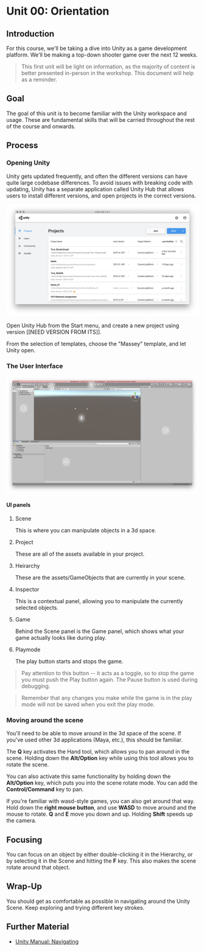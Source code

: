 # Unit 00: Orientation

## Introduction

For this course, we'll be taking a dive into Unity as a game development platform. We'll be making a top-down shooter game over the next 12 weeks.

> This first unit will be light on information, as the majority of content is better presented in-person in the workshop. This document will help as a reminder.

## Goal

The goal of this unit is to become familiar with the Unity workspace and usage. These are fundamental skills that will be carried throughout the rest of the course and onwards.

## Process

### Opening Unity

Unity gets updated frequently, and often the different versions can have quite large codebase differences. To avoid issues with breaking code with updating, Unity has a separate application called Unity Hub that allows users to install different versions, and open projects in the correct versions.

![Unity Hub](images/00_UnityHub.png)

Open Unity Hub from the Start menu, and create a new project using version [[NEED VERSION FROM ITS]].

From the selection of templates, choose the "Massey" template, and let Unity open.

### The User Interface

![Unity Interface](images/00_UnityInterface.png)

#### UI panels

1. Scene

    This is where you can manipulate objects in a 3d space.

2. Project

    These are all of the assets available in your project.

3. Heirarchy

    These are the assets/GameObjects that are currently in your scene.

4. Inspector

    This is a contextual panel, allowing you to manipulate the currently selected objects.

5. Game

    Behind the Scene panel is the Game panel, which shows what your game actually looks like during play.

6. Playmode

    The play button starts and stops the game.

> Pay attention to this button -- it acts as a toggle, so to stop the game you must push the Play button again. The Pause button is used during debugging.

> Remember that any changes you make while the game is in the play mode will not be saved when you exit the play mode.

### Moving around the scene

You'll need to be able to move around in the 3d space of the scene. If you've used other 3d applications (Maya, etc.), this should be familiar.

The **Q** key activates the Hand tool, which allows you to pan around in the scene. Holding down the **Alt/Option** key while using this tool allows you to rotate the scene.

You can also activate this same functionality by holding down the **Alt/Option** key, which puts you into the scene rotate mode. You can add the **Control/Command** key to pan.

If you're familiar with wasd-style games, you can also get around that way. Hold down the **right mouse button**, and use **WASD** to move around and the mouse to rotate. **Q** and **E** move you down and up. Holding **Shift** speeds up the camera.

## Focusing

You can focus on an object by either double-clicking it in the Hierarchy, or by selecting it in the Scene and hitting the **F** key. This also makes the scene rotate around that object.

## Wrap-Up

You should get as comfortable as possible in navigating around the Unity Scene. Keep exploring and trying different key strokes.

## Further Material

- [Unity Manual: Navigating](https://docs.unity3d.com/Manual/SceneViewNavigation.html)